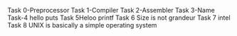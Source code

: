 Task 0-Preprocessor Task 1-Compiler Task 2-Assembler Task 3-Name Task-4 hello puts Task 5Heloo printf Task 6 Size is not grandeur Task 7 intel Task 8 UNIX is basically a simple operating system

